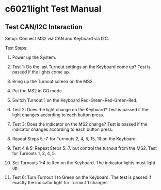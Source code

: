 # c6021light Test Manual

## Test CAN/I2C Interaction

Setup: Connect MS2 via CAN and Keyboard via I2C.

Test Steps:

1. Power up the System.
2. Test 1: Do the last Turnout settings on the Keyboard come up? Test is passed if the lights come up.
3. Bring up the Turnout screen on the MS2.
4. Put the MS2 in GO mode.
5. Switch Turnout 1 on the Keyboard Red-Green-Red-Green-Red.
6. Test 2: Does the light change on the Keyboard? Test is passed if the light changes according to each button press.
7. Test 3: Does the indicator on the MS2 change? Test is passed if the indicator changes according to each button press.
8. Repeat Steps 5.-7. for Turnouts 2, 4, 5, 15, 16 on the Keyboard.
9. Test 4 & 5: Repeat Steps 5.-7. but control the turnout from the MS2. Test for Turnouts 1, 2, 4, 5.

10. Set Turnouts 1-4 to Red on the Keyboard. The indicator lights must light up.
11. Test 6: Turn Turnout 1 to Green on the Keyboard. The test is passed if exactly the indicator light for Turnout 1 changes.

